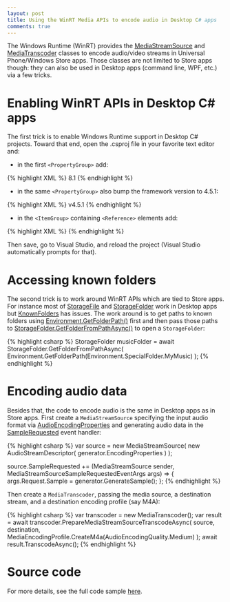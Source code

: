 ```yaml
---
layout: post
title: Using the WinRT Media APIs to encode audio in Desktop C# apps
comments: true
---
```


The Windows Runtime (WinRT) provides the [MediaStreamSource](https://msdn.microsoft.com/en-us/library/windows/apps/windows.media.core.mediastreamsource.aspx) and [MediaTranscoder](https://msdn.microsoft.com/en-us/library/windows/apps/windows.media.transcoding.mediatranscoder.aspx) classes to encode audio/video streams in Universal Phone/Windows Store apps. Those classes are not limited to Store apps though: they can also be used in Desktop apps (command line, WPF, etc.) via a few tricks.

# Enabling WinRT APIs in Desktop C# apps

The first trick is to enable Windows Runtime support in Desktop C# projects. Toward that end, open the .csproj file in your favorite text editor and:

- in the first `<PropertyGroup>` add:

{% highlight XML %}
<TargetPlatformVersion>8.1</TargetPlatformVersion>
{% endhighlight %}

- in the same `<PropertyGroup>` also bump the framework version to 4.5.1:

{% highlight XML %}
<TargetFrameworkVersion>v4.5.1</TargetFrameworkVersion>
{% endhighlight %}

- in the `<ItemGroup>` containing `<Reference>` elements add:

{% highlight XML %}
<Reference Include="Windows" />
<Reference Include="System.Runtime" />
<Reference Include="System.Runtime.InteropServices.WindowsRuntime" />
<Reference Include="System.Runtime.WindowsRuntime" />
{% endhighlight %}

Then save, go to Visual Studio, and reload the project (Visual Studio automatically prompts for that).

# Accessing known folders

The second trick is to work around WinRT APIs which are tied to Store apps. For instance most of [StorageFile](https://msdn.microsoft.com/en-us/library/windows/apps/windows.storage.storagefile.aspx) and [StorageFolder](https://msdn.microsoft.com/en-us/library/windows/apps/windows.storage.storagefolder.aspx) work in Desktop apps but [KnownFolders](https://msdn.microsoft.com/en-us/library/windows/apps/windows.storage.knownfolders.aspx) has issues. The work around is to get paths to known folders using [Environment.GetFolderPath()](https://msdn.microsoft.com/en-us/library/system.environment.getfolderpath(v=vs.110).aspx) first and then pass those paths to [StorageFolder.GetFolderFromPathAsync()](https://msdn.microsoft.com/en-us/library/windows/apps/windows.storage.storagefolder.getfolderfrompathasync.aspx) to open a `StorageFolder`:

{% highlight csharp %}
StorageFolder musicFolder = await StorageFolder.GetFolderFromPathAsync(
    Environment.GetFolderPath(Environment.SpecialFolder.MyMusic)
    );
{% endhighlight %}

# Encoding audio data

Besides that, the code to encode audio is the same in Desktop apps as in Store apps. First create a `MediaStreamSource` specifying the input audio format via [AudioEncodingProperties](https://msdn.microsoft.com/en-us/library/windows/apps/windows.media.mediaproperties.audioencodingproperties.aspx) and generating audio data in the [SampleRequested](https://msdn.microsoft.com/en-us/library/windows/apps/windows.media.core.mediastreamsource.samplerequested.aspx) event handler:

{% highlight csharp %}
var source = new MediaStreamSource(
    new AudioStreamDescriptor(
        generator.EncodingProperties
        )
    );

source.SampleRequested += (MediaStreamSource sender, MediaStreamSourceSampleRequestedEventArgs args) =>
{
    args.Request.Sample = generator.GenerateSample();
};
{% endhighlight %}

Then create a `MediaTranscoder`, passing the media source, a destination stream, and a destination encoding profile (say M4A):

{% highlight csharp %}
var transcoder = new MediaTranscoder();
var result = await transcoder.PrepareMediaStreamSourceTranscodeAsync(
    source,
    destination,
    MediaEncodingProfile.CreateM4a(AudioEncodingQuality.Medium)
    );
await result.TranscodeAsync();
{% endhighlight %}

# Source code

For more details, see the full code sample [here](
https://github.com/mmaitre314/MediaReader/blob/master/MediaCaptureReader/UnitTestsCs.Desktop/MediaStreamSourceTests.cs).
